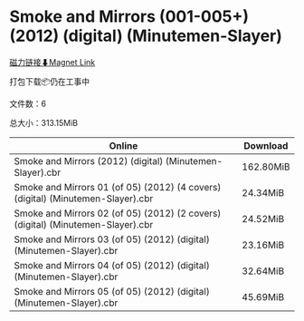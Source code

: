 # Smoke and Mirrors (001-005+) (2012) (digital) (Minutemen-Slayer)

[磁力链接⬇Magnet Link](magnet:?xt=urn:btih:5d1f687bf338190bcf950eb7cdd9106313f8b169&dn=Smoke%20and%20Mirrors%20%28001-005%2B%29%20%282012%29%20%28digital%29%20%28Minutemen-Slayer%29)

打包下载📦仍在工事中

文件数：6

总大小：313.15MiB

Online | Download
--- | ---
Smoke and Mirrors (2012) (digital) (Minutemen-Slayer).cbr | 162.80MiB
Smoke and Mirrors 01 (of 05) (2012) (4 covers) (digital) (Minutemen-Slayer).cbr | 24.34MiB
Smoke and Mirrors 02 (of 05) (2012) (2 covers) (digital) (Minutemen-Slayer).cbr | 24.52MiB
Smoke and Mirrors 03 (of 05) (2012) (digital) (Minutemen-Slayer).cbr | 23.16MiB
Smoke and Mirrors 04 (of 05) (2012) (digital) (Minutemen-Slayer).cbr | 32.64MiB
Smoke and Mirrors 05 (of 05) (2012) (digital) (Minutemen-Slayer).cbr | 45.69MiB
